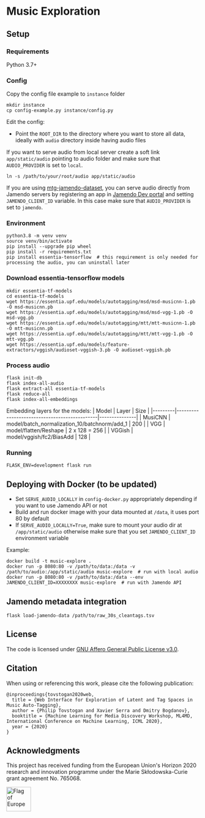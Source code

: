 # Music Exploration

## Setup

### Requirements

Python 3.7+

### Config

Copy the config file example to `instance` folder
```shell
mkdir instance
cp config-example.py instance/config.py
```

Edit the config:
* Point the `ROOT_DIR` to the directory where you want to store all data, ideally with `audio` directory inside having
 audio files

If you want to serve audio from local server create a soft link `app/static/audio` pointing to audio folder and make 
sure that `AUDIO_PROVIDER` is set to `local`. 
```shell
ln -s /path/to/your/root/audio app/static/audio
```

If you are using [mtg-jamendo-dataset](https://github.com/MTG/mtg-jamendo-dataset), you can serve audio directly 
from Jamendo servers by registering an app in [Jamendo Dev portal](https://devportal.jamendo.com/) and setting 
`JAMENDO_CLIENT_ID` variable. In this case make sure that `AUDIO_PROVIDER` is set to `jamendo`.

### Environment

```shell
python3.8 -m venv venv
source venv/bin/activate
pip install --upgrade pip wheel
pip install -r requirements.txt
pip install essentia-tensorflow  # this requirement is only needed for processing the audio, you can uninstall later
```

### Download essentia-tensorflow models

```shell
mkdir essentia-tf-models
cd essentia-tf-models
wget https://essentia.upf.edu/models/autotagging/msd/msd-musicnn-1.pb -O msd-musicnn.pb
wget https://essentia.upf.edu/models/autotagging/msd/msd-vgg-1.pb -O msd-vgg.pb
wget https://essentia.upf.edu/models/autotagging/mtt/mtt-musicnn-1.pb -O mtt-musicnn.pb
wget https://essentia.upf.edu/models/autotagging/mtt/mtt-vgg-1.pb -O mtt-vgg.pb
wget https://essentia.upf.edu/models/feature-extractors/vggish/audioset-vggish-3.pb -O audioset-vggish.pb
```

### Process audio

```shell
flask init-db
flask index-all-audio
flask extract-all essentia-tf-models
flask reduce-all
flask index-all-embeddings
```

Embedding layers for the models:
| Model   | Layer                                        | Size          |
|---------|----------------------------------------------|---------------|
| MusiCNN | model/batch_normalization_10/batchnorm/add_1 | 200           |
| VGG     | model/flatten/Reshape                        | 2 x 128 = 256 |
| VGGish  | model/vggish/fc2/BiasAdd                     | 128           |

### Running

```shell
FLASK_ENV=development flask run
```

## Deploying with Docker (to be updated)

- Set `SERVE_AUDIO_LOCALLY` in `config-docker.py` appropriately depending if you want to use Jamendo API or not
- Build and run docker image with your data mounted at `/data`, it uses port 80 by default
- If `SERVE_AUDIO_LOCALLY=True`, make sure to mount your audio dir at `/app/static/audio` otherwise make sure that you
set `JAMENDO_CLIENT_ID` environment variable

Example:
```shell script
docker build -t music-explore .
docker run -p 8080:80 -v /path/to/data:/data -v /path/to/audio:/app/static/audio music-explore  # run with local audio
docker run -p 8080:80 -v /path/to/data:/data --env JAMENDO_CLIENT_ID=XXXXXXXX music-explore  # run with Jamendo API
```

## Jamendo metadata integration
```shell
flask load-jamendo-data /path/to/raw_30s_cleantags.tsv
```

## License

The code is licensed under [GNU Affero General Public License v3.0](/LICENSE). 

## Citation

When using or referencing this work, please cite the following publication:
```
@inproceedings{tovstogan2020web,
  title = {Web Interface for Exploration of Latent and Tag Spaces in Music Auto-Tagging},
  author = {Philip Tovstogan and Xavier Serra and Dmitry Bogdanov},
  booktitle = {Machine Learning for Media Discovery Workshop, ML4MD, International Conference on Machine Learning, ICML 2020},
  year = {2020}
}
```

## Acknowledgments

This project has received funding from the European Union's Horizon 2020 research and innovation programme under the 
Marie Skłodowska-Curie grant agreement No. 765068.

<img src="https://upload.wikimedia.org/wikipedia/commons/b/b7/Flag_of_Europe.svg" height="64" alt="Flag of Europe">
